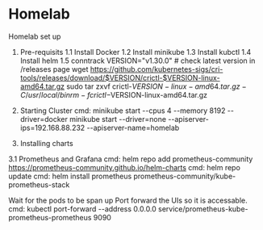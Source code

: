 # Homelab
Homelab set up 

1. Pre-requisits 
1.1 Install Docker
1.2 Install minikube
1.3 Install kubctl
1.4 Install helm
1.5 conntrack
VERSION="v1.30.0" # check latest version in /releases page
wget https://github.com/kubernetes-sigs/cri-tools/releases/download/$VERSION/crictl-$VERSION-linux-amd64.tar.gz
sudo tar zxvf crictl-$VERSION-linux-amd64.tar.gz -C /usr/local/bin
rm -f crictl-$VERSION-linux-amd64.tar.gz

2. Starting Cluster
cmd: minikube start --cpus 4 --memory 8192 --driver=docker
minikube start --driver=none --apiserver-ips=192.168.88.232 --apiserver-name=homelab


3. Installing charts

3.1 Prometheus and Grafana
cmd: helm repo add prometheus-community https://prometheus-community.github.io/helm-charts
cmd: helm repo update
cmd: helm install prometheus prometheus-community/kube-prometheus-stack

Wait for the pods to be span up
Port forward the UIs so it is accessable.
cmd: kubectl port-forward --address 0.0.0.0 service/prometheus-kube-prometheus-prometheus 9090


